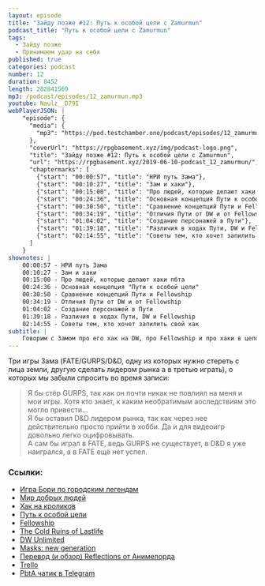 ```yaml
---
layout: episode
title: "Зайду позже #12: Путь к особой цели с Zamurmun"
podcast_title: "Путь к особой цели с Zamurmun"
tags:
  - Зайду позже
  - Принимаем удар на себя
published: true
categories: podcast
number: 12
duration: 8452
length: 202841569
mp3: /podcast/episodes/12_zamurmun.mp3
youtube: Naulz__D79I
webPlayerJSON: |
    "episode": {
      "media": {
        "mp3": "https://pod.testchamber.one/podcast/episodes/12_zamurmun.mp3"
      },
      "coverUrl": "https://rpgbasement.xyz/img/podcast-logo.png",
      "title": "Зайду позже #12: Путь к особой цели с Zamurmun",
      "url": "https://rpgbasement.xyz/2019-06-10-podcast_12_zamurmun/",
      "chaptermarks": [
        {"start": "00:00:57", "title": "НРИ путь Зама"},
        {"start": "00:10:27", "title": "Зам и хаки"},
        {"start": "00:15:00", "title": "Про людей, которые делают хаки пбта"},
        {"start": "00:24:36", "title": "Основная концепция Пути к особой цели"},
        {"start": "00:30:50", "title": "Сравнение концепций Пути и Fellowship"},
        {"start": "00:34:19", "title": "Отличия Пути от DW и от Fellowship"},
        {"start": "01:04:02", "title": "Создание персонажей в Пути"},
        {"start": "01:39:18", "title": "Различия в ходах Пути, DW и Fellowship"},
        {"start": "02:14:55", "title": "Советы тем, кто хочет запилить свой хак"}
      ]
    }
shownotes: |
    00:00:57 - НРИ путь Зама  
    00:10:27 - Зам и хаки  
    00:15:00 - Про людей, которые делают хаки пбта  
    00:24:36 - Основная концепция "Пути к особой цели"  
    00:30:50 - Сравнение концепций Пути и Fellowship  
    00:34:19 - Отличия Пути от DW и от Fellowship  
    01:04:02 - Создание персонажей в Пути  
    01:39:18 - Различия в ходах Пути, DW и Fellowship  
    02:14:55 - Советы тем, кто хочет запилить свой хак  
subtitle: |
    Говорим с Замом про его хак на DW, про Fellowship и про хаки в целом
---
```


Три игры Зама (FATE/GURPS/D&D, одну из которых нужно стереть с лица земли, другую сделать лидером рынка а в третью играть), о которых мы забыли спросить во время записи:  
> Я бы стёр GURPS, так как он почти никак не повлиял на меня и мои игры. Хотя кто знает, к каким необратимым аоследствиям это могло привести...  
Я бы оставил D&D лидером рынка, так как через нее действительно просто прийти в хобби. Да и для видеоигр довольно легко оцифровывать.  
А сам бы играл в FATE, ведь GURPS не существует, в D&D я уже наигрался, а в FATE ещё нет успел.  

### Ссылки:
- [Игра Бори по городским легендам](https://www.youtube.com/playlist?list=PLloJco1TOqbd9dHDVo-kkccfz06VofKtC)
- [Мир добрых людей](https://imaginaria.ru/p/dobrye-lyudi-dark-steampunk-setting-finalnaya-versiya.html)
- [Хак на кроликов](/podcast/files/12_Eldritch_World.pdf)
- [Путь к особой цели](https://vk.com/fellowshipworld)
- [Fellowship](https://www.drivethrurpg.com/product/177662/Fellowship-2nd-Edition--A-Tabletop-Adventure-Game)
- [The Cold Ruins of Lastlife](https://www.magpiegames.com/our-games/chaos-worlds/the-cold-ruins-of-lastlife/)
- [DW Unlimited](https://drive.google.com/file/d/1VCV7mILNcNVndk7nwLuVboLpTEP7W4yM/view)
- [Masks: new generation](https://www.magpiegames.com/masks/)
- [Перевод (и обзор) Reflections от Анимелорда](https://imaginaria.ru/p/reflections.html)
- [Trello](https://trello.com)
- [PbtA чатик в Telegram](https://t.me/PoweredByTheApocalypse)
